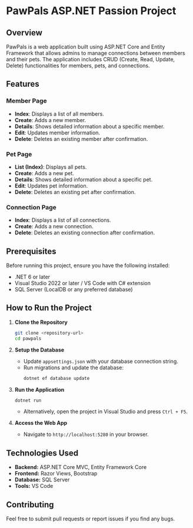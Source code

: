 # PawPals ASP.NET Passion Project

## Overview
PawPals is a web application built using ASP.NET Core and Entity Framework that allows admins to manage connections between members and their pets. The application includes CRUD (Create, Read, Update, Delete) functionalities for members, pets, and connections.

## Features
### Member Page
- **Index**: Displays a list of all members.
- **Create**: Adds a new member.
- **Details**: Shows detailed information about a specific member.
- **Edit**: Updates member information.
- **Delete**: Deletes an existing member after confirmation.

### Pet Page
- **List (Index)**: Displays all pets.
- **Create**: Adds a new pet.
- **Details**: Shows detailed information about a specific pet.
- **Edit**: Updates pet information.
- **Delete**: Deletes an existing pet after confirmation.

### Connection Page
- **Index**: Displays a list of all connections.
- **Create**: Adds a new connection.
- **Delete**: Deletes an existing connection after confirmation.

## Prerequisites
Before running this project, ensure you have the following installed:
- .NET 6 or later
- Visual Studio 2022 or later / VS Code with C# extension
- SQL Server (LocalDB or any preferred database)

## How to Run the Project
1. **Clone the Repository**
   ```sh
   git clone <repository-url>
   cd pawpals
   ```

2. **Setup the Database**
   - Update `appsettings.json` with your database connection string.
   - Run migrations and update the database:
     ```sh
     dotnet ef database update
     ```

3. **Run the Application**
   ```sh
   dotnet run
   ```
   - Alternatively, open the project in Visual Studio and press `Ctrl + F5`.

4. **Access the Web App**
   - Navigate to `http://localhost:5280` in your browser.

## Technologies Used
- **Backend:** ASP.NET Core MVC, Entity Framework Core
- **Frontend:** Razor Views, Bootstrap
- **Database:** SQL Server
- **Tools:** VS Code

## Contributing
Feel free to submit pull requests or report issues if you find any bugs.
